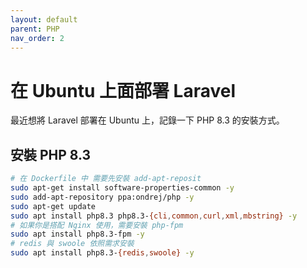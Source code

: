 ```yaml
---
layout: default
parent: PHP
nav_order: 2
---
```


# 在 Ubuntu 上面部署 Laravel

最近想將 Laravel 部署在 Ubuntu 上，記錄一下 PHP 8.3 的安裝方式。

## 安裝 PHP 8.3

```bash
# 在 Dockerfile 中 需要先安裝 add-apt-reposit
sudo apt-get install software-properties-common -y
sudo add-apt-repository ppa:ondrej/php -y
sudo apt-get update
sudo apt install php8.3 php8.3-{cli,common,curl,xml,mbstring} -y
# 如果你是搭配 Nginx 使用，需要安裝 php-fpm
sudo apt install php8.3-fpm -y
# redis 與 swoole 依照需求安裝
sudo apt install php8.3-{redis,swoole} -y
```
